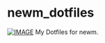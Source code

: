 # newm_dotfiles

[![IMAGE](https://img.youtube.com/vi/IkriZGyjoeU/maxresdefault.jpg)](https://www.youtube.com/watch?v=IkriZGyjoeU)
My Dotfiles for newm.
